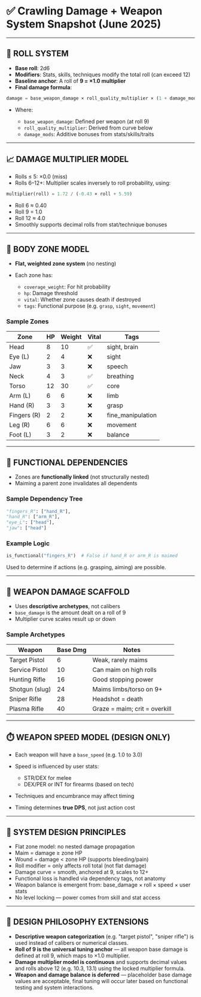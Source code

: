 # ✅ Crawling Damage + Weapon System Snapshot (June 2025)

---

## 🎲 ROLL SYSTEM

* **Base roll**: 2d6
* **Modifiers**: Stats, skills, techniques modify the total roll (can exceed 12)
* **Baseline anchor**: A roll of **9 = ×1.0 multiplier**
* **Final damage formula**:

```python
damage = base_weapon_damage × roll_quality_multiplier × (1 + damage_mods)
```

* Where:

  * `base_weapon_damage`: Defined per weapon (at roll 9)
  * `roll_quality_multiplier`: Derived from curve below
  * `damage_mods`: Additive bonuses from stats/skills/traits

---

## 📈 DAMAGE MULTIPLIER MODEL

* Rolls ≤ 5: ×0.0 (miss)
* Rolls 6–12+: Multiplier scales inversely to roll probability, using:

```python
multiplier(roll) = 1.72 / (-0.43 × roll + 5.59)
```

* Roll 6 ≈ 0.40
* Roll 9 = 1.0
* Roll 12 ≈ 4.0
* Smoothly supports decimal rolls from stat/technique bonuses

---

## 🎯 BODY ZONE MODEL

* **Flat, weighted zone system** (no nesting)
* Each zone has:

  * `coverage_weight`: For hit probability
  * `hp`: Damage threshold
  * `vital`: Whether zone causes death if destroyed
  * `tags`: Functional purpose (e.g. `grasp`, `sight`, `movement`)

### Sample Zones

| Zone        | HP | Weight | Vital | Tags               |
| ----------- | -- | ------ | ----- | ------------------ |
| Head        | 8  | 10     | ✅     | sight, brain       |
| Eye (L)     | 2  | 4      | ❌     | sight              |
| Jaw         | 3  | 3      | ❌     | speech             |
| Neck        | 4  | 3      | ✅     | breathing          |
| Torso       | 12 | 30     | ✅     | core               |
| Arm (L)     | 6  | 6      | ❌     | limb               |
| Hand (R)    | 3  | 3      | ❌     | grasp              |
| Fingers (R) | 2  | 2      | ❌     | fine\_manipulation |
| Leg (R)     | 6  | 6      | ❌     | movement           |
| Foot (L)    | 3  | 2      | ❌     | balance            |

---

## 🦴 FUNCTIONAL DEPENDENCIES

* Zones are **functionally linked** (not structurally nested)
* Maiming a parent zone invalidates all dependents

### Sample Dependency Tree

```python
"fingers_R": ["hand_R"],
"hand_R": ["arm_R"],
"eye_L": ["head"],
"jaw": ["head"]
```

### Example Logic

```python
is_functional("fingers_R")  # False if hand_R or arm_R is maimed
```

Used to determine if actions (e.g. grasping, aiming) are possible.

---

## 🔫 WEAPON DAMAGE SCAFFOLD

* Uses **descriptive archetypes**, not calibers
* `base_damage` is the amount dealt on a roll of 9
* Multiplier curve scales result up or down

### Sample Archetypes

| Weapon         | Base Dmg | Notes                         |
| -------------- | -------- | ----------------------------- |
| Target Pistol  | 6        | Weak, rarely maims            |
| Service Pistol | 10       | Can maim on high rolls        |
| Hunting Rifle  | 16       | Good stopping power           |
| Shotgun (slug) | 24       | Maims limbs/torso on 9+       |
| Sniper Rifle   | 28       | Headshot = death              |
| Plasma Rifle   | 40       | Graze = maim; crit = overkill |

---

## ⏱️ WEAPON SPEED MODEL (DESIGN ONLY)

* Each weapon will have a `base_speed` (e.g. 1.0 to 3.0)
* Speed is influenced by user stats:

  * STR/DEX for melee
  * DEX/PER or INT for firearms (based on tech)
* Techniques and encumbrance may affect timing
* Timing determines **true DPS**, not just action cost

---

## 🔐 SYSTEM DESIGN PRINCIPLES

* Flat zone model: no nested damage propagation
* Maim = damage ≥ zone HP
* Wound = damage < zone HP (supports bleeding/pain)
* Roll modifier = only affects roll total (not flat damage)
* Damage curve = smooth, anchored at 9, scales to 12+
* Functional loss is handled via dependency tags, not anatomy
* Weapon balance is emergent from: base\_damage × roll × speed × user stats
* No level locking — power comes from skill and stat access

---

## 🧭 DESIGN PHILOSOPHY EXTENSIONS

* **Descriptive weapon categorization** (e.g. "target pistol", "sniper rifle") is used instead of calibers or numerical classes.
* **Roll of 9 is the universal tuning anchor** — all weapon base damage is defined at roll 9, which maps to ×1.0 multiplier.
* **Damage multiplier model is continuous** and supports decimal values and rolls above 12 (e.g. 10.3, 13.1) using the locked multiplier formula.
* **Weapon and damage balance is deferred** — placeholder base damage values are acceptable, final tuning will occur later based on functional testing and system interactions.
